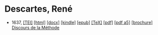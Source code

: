 # Descartes, René

* 1637,  <a title="Source XML/TEI" class="file tei" href="https://hurlus.github.io/tei/descartes1637_discours.xml">[TEI]</a>  <a title="HTML une page" class="file html" href="https://hurlus.github.io/descartes/descartes1637_discours.html">[html]</a>  <a title="Bureautique (LibreOffice, MS.Word)" class="file docx" href="https://hurlus.github.io/descartes/descartes1637_discours.docx">[docx]</a>  <a title="Amazon.kindle" class="file mobi" href="https://hurlus.github.io/descartes/descartes1637_discours.mobi">[kindle]</a>  <a title="EPUB, pour liseuses et téléphones" class="file epub" href="https://hurlus.github.io/descartes/descartes1637_discours.epub">[epub]</a>  <a title="LaTeX" class="file tex" href="https://hurlus.github.io/descartes/descartes1637_discours.tex">[TeX]</a>  <a title="PDF à imprimer, A4 2 colonnes" class="file pdf" href="https://hurlus.github.io/descartes/descartes1637_discours.pdf">[pdf]</a>  <a title="PDF à lire, A5 une colonne" class="file a5" href="https://hurlus.github.io/descartes/descartes1637_discours_a5.pdf">[pdf a5]</a>  <a title="Brochure à agrafer, pdf imposé pour imprimante recto/verso" class="file brochure" href="https://hurlus.github.io/descartes/descartes1637_discours_brochure.pdf">[brochure]</a>  <a href="https://hurlus.github.io/descartes/descartes1637_discours.html">Discours de la Méthode</a>
